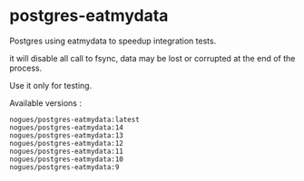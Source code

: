 # postgres-eatmydata

Postgres using eatmydata to speedup integration tests.

it will disable all call to fsync, data may be lost or corrupted at the end of the process.

Use it only for testing.

Available versions :

```
nogues/postgres-eatmydata:latest
nogues/postgres-eatmydata:14
nogues/postgres-eatmydata:13
nogues/postgres-eatmydata:12
nogues/postgres-eatmydata:11
nogues/postgres-eatmydata:10
nogues/postgres-eatmydata:9
```
